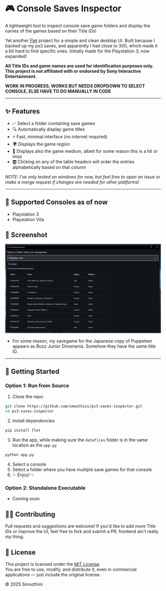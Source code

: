 # 🎮 Console Saves Inspector

A lightweight tool to inspect console save game folders and display the names of the games based on their Title IDs!

Yet another [Flet](https://flet.dev/) project for a simple and clean desktop UI. Built because I backed up my ps3 saves, and apparently I had close to 300, which made it a bit hard to find specific ones. Initially made for the Playstation 3, now expanded!

**All Title IDs and game names are used for identification purposes only. This project is not affiliated with or endorsed by Sony Interactive Entertainment.**

**WORK IN PROGRESS, WORKS BUT NEEDS DROPDOWN TO SELECT CONSOLE, ELSE HAVE TO DO MANUALLY IN CODE**

---

## ✨ Features

- ✅ Select a folder containing save games
- 🔍 Automatically display game titles
- ⚡️ Fast, minimal interface (no internet required)
- 🌍 Displays the game region
- 📼 Displays also the game medium, albeit for some reason this is a hit or miss
- 🆎 Clicking on any of the table headers will order the entries alphabetically based on that column

_NOTE: I've only tested on windows for now, but feel free to open an issue or make a merge request if changes are needed for other platforms!_

---

## 💽 Supported Consoles as of now

- Playstation 3
- Playstation Vita

## 📸 Screenshot

![Screenshot](screenshot.png)
  - For some reason, my savegame for the Japanese copy of Puppeteer appears as Buzz Junior Dinomania. Somehow they have the same title ID.

---

## 🚀 Getting Started

### Option 1: Run from Source

1. Clone the repo:
  ```bash
  git clone https://github.com/smoothini/ps3-saves-inspector.git
  cd ps3-saves-inspector
  ```
2. Install dependencies
  ```bash
  pip install flet
  ```
3. Run the app, while making sure the `datafiles` folder  is in the same location as the `app.py`
  ```bash
  python app.py
  ```
4. Select a console
5. Select a folder where you have multiple save games for that console
6. ✨ Enjoy! ✨

### Option 2: Standalone Executable
  - Coming soon

## 🙋‍♂️ Contributing
Pull requests and suggestions are welcome!
If you'd like to add more Title IDs or improve the UI, feel free to fork and submit a PR, frontend ain't really my thing.

## 📜 License

This project is licensed under the [MIT License](LICENSE).  
You are free to use, modify, and distribute it, even in commercial applications — just include the original license.

© 2025 Smoothini